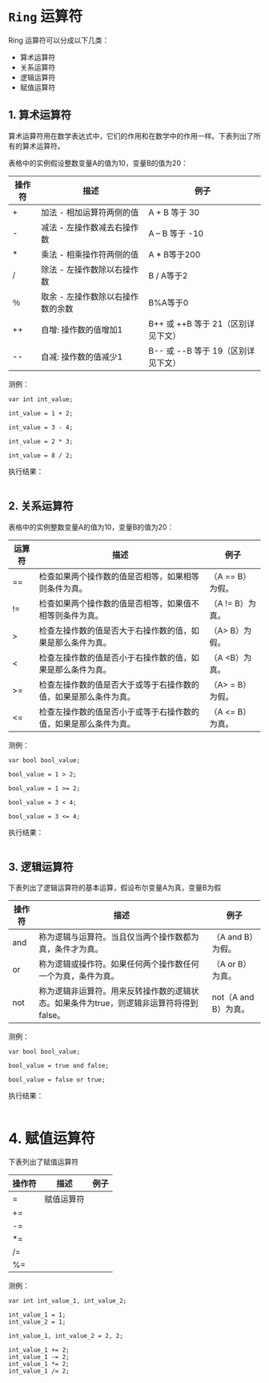 # ```Ring``` 运算符


Ring 运算符可以分成以下几类：
- 算术运算符
- 关系运算符
- 逻辑运算符
- 赋值运算符


## 1. 算术运算符

算术运算符用在数学表达式中，它们的作用和在数学中的作用一样。下表列出了所有的算术运算符。

表格中的实例假设整数变量A的值为10，变量B的值为20：

| 操作符 | 描述                              | 例子                               |
| ------ | --------------------------------- | ---------------------------------- |
| +      | 加法 - 相加运算符两侧的值         | A + B 等于 30                      |
| -      | 减法 - 左操作数减去右操作数       | A – B 等于 -10                     |
| *      | 乘法 - 相乘操作符两侧的值         | A * B等于200                       |
| /      | 除法 - 左操作数除以右操作数       | B / A等于2                         |
| ％     | 取余 - 左操作数除以右操作数的余数 | B%A等于0                           |
| ++     | 自增: 操作数的值增加1             | B++ 或 ++B 等于 21（区别详见下文） |
| --     | 自减: 操作数的值减少1             | B-- 或 --B 等于 19（区别详见下文） |



测例：

```ring
var int int_value;

int_value = 1 + 2;

int_value = 3 - 4;

int_value = 2 * 3;

int_value = 8 / 2;
```


执行结果：
```shell

```





## 2. 关系运算符

表格中的实例整数变量A的值为10，变量B的值为20：

| 运算符 | 描述                                                             | 例子             |
| ------ | ---------------------------------------------------------------- | ---------------- |
| ==     | 检查如果两个操作数的值是否相等，如果相等则条件为真。             | （A == B）为假。 |
| !=     | 检查如果两个操作数的值是否相等，如果值不相等则条件为真。         | （A != B）为真。 |
| >      | 检查左操作数的值是否大于右操作数的值，如果是那么条件为真。       | （A> B）为假。   |
| <      | 检查左操作数的值是否小于右操作数的值，如果是那么条件为真。       | （A <B）为真。   |
| >=     | 检查左操作数的值是否大于或等于右操作数的值，如果是那么条件为真。 | （A> = B）为假。 |
| <=     | 检查左操作数的值是否小于或等于右操作数的值，如果是那么条件为真。 | （A <= B）为真。 |


测例：

```ring
var bool bool_value;

bool_value = 1 > 2;

bool_value = 1 >= 2;

bool_value = 3 < 4;

bool_value = 3 <= 4;

```


执行结果：
```shell

```


## 3. 逻辑运算符

下表列出了逻辑运算符的基本运算，假设布尔变量A为真，变量B为假

| 操作符 | 描述                                                                                    | 例子                 |
| ------ | --------------------------------------------------------------------------------------- | -------------------- |
| and    | 称为逻辑与运算符。当且仅当两个操作数都为真，条件才为真。                                | （A and B）为假。    |
| or     | 称为逻辑或操作符。如果任何两个操作数任何一个为真，条件为真。                            | （A or B）为真。     |
| not    | 称为逻辑非运算符。用来反转操作数的逻辑状态。如果条件为true，则逻辑非运算符将得到false。 | not（A and B）为真。 |


测例：

```ring
var bool bool_value;

bool_value = true and false;

bool_value = false or true;

```


执行结果：
```shell

```


# 4. 赋值运算符

下表列出了赋值运算符

| 操作符 | 描述                                                                                    | 例子                 |
| ------ | --------------------------------------------------------------------------------------- | -------------------- |
| =    | 赋值运算符                                |     |
| +=     |                        |   |
| -=     |                        |   |
| *=     |                        |   |
| /=     |                        |   |
| %=     |                        |   |


测例：

```ring
var int int_value_1, int_value_2;

int_value_1 = 1;
int_value_2 = 1;

int_value_1, int_value_2 = 2, 2;

int_value_1 += 2;
int_value_1 -= 2;
int_value_1 *= 2;
int_value_1 /= 2;
```
